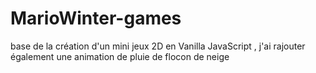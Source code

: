 # MarioWinter-games
base de la création d'un mini jeux 2D en Vanilla JavaScript , j'ai rajouter également une animation de pluie de flocon de neige
